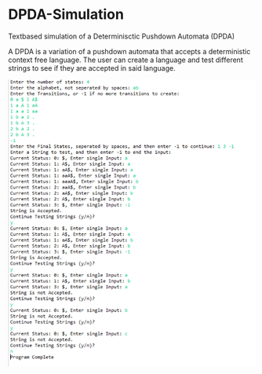 # DPDA-Simulation
Textbased simulation of a Determinisctic Pushdown Automata (DPDA)

A DPDA is a variation of a pushdown automata that accepts a deterministic context free language.
The user can create a language and test different strings to see if they are accepted in said language.

![image_001](https://github.com/asison19/DPDA-Simulation/blob/master/Screenshot_001.png)
